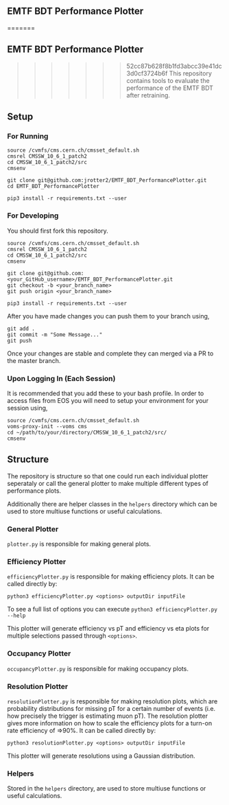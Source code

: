 ## EMTF BDT Performance Plotter
=======
## EMTF BDT Performance Plotter
>>>>>>> 52cc87b628f8b1fd3abcc39e41dc3d0cf3724b6f
This repository contains tools to evaluate the performance of the EMTF BDT after retraining.

## Setup

### For Running
```
source /cvmfs/cms.cern.ch/cmsset_default.sh
cmsrel CMSSW_10_6_1_patch2 
cd CMSSW_10_6_1_patch2/src
cmsenv

git clone git@github.com:jrotter2/EMTF_BDT_PerformancePlotter.git
cd EMTF_BDT_PerformancePlotter

pip3 install -r requirements.txt --user
```

### For Developing
You should first fork this repository.
```
source /cvmfs/cms.cern.ch/cmsset_default.sh
cmsrel CMSSW_10_6_1_patch2
cd CMSSW_10_6_1_patch2/src
cmsenv

git clone git@github.com:<your_GitHub_username>/EMTF_BDT_PerformancePlotter.git
git checkout -b <your_branch_name>
git push origin <your_branch_name>

pip3 install -r requirements.txt --user
```
After you have made changes you can push them to your branch using,
```
git add .
git commit -m "Some Message..."
git push
```
Once your changes are stable and complete they can merged via a PR to the master branch.

### Upon Logging In (Each Session)
It is recommended that you add these to your bash profile.
In order to access files from EOS you will need to setup your environment for your session using,
```
source /cvmfs/cms.cern.ch/cmsset_default.sh
voms-proxy-init --voms cms
cd ~/path/to/your/directory/CMSSW_10_6_1_patch2/src/
cmsenv
```

## Structure

The repository is structure so that one could run each individual plotter seperataly or call the general plotter to make multiple different types of performance plots.

Additionally there are helper classes in the `helpers` directory which can be used to store multiuse functions or useful calculations.

### General Plotter
`plotter.py` is responsible for making general plots.

### Efficiency Plotter
`efficiencyPlotter.py` is responsible for making efficiency plots. It can be called directly by:
```
python3 efficiencyPlotter.py <options> outputDir inputFile
```
To see a full list of options you can execute `python3 efficiencyPlotter.py --help`

This plotter will generate efficiency vs pT and efficiency vs eta plots for multiple selections passed through `<options>`.

### Occupancy Plotter
`occupancyPlotter.py` is responsible for making occupancy plots.

### Resolution Plotter
`resolutionPlotter.py` is responsible for making resolution plots, which are probability distributions for missing pT for a certain number of events (i.e. how precisely the trigger is estimating muon pT). The resolution plotter gives more information on how to scale the efficiency plots for a turn-on rate efficiency of =>90%. It can be called directly by:
```
python3 resolutionPlotter.py <options> outputDir inputFile
```
This plotter will generate resolutions using a Gaussian distribution.

### Helpers
Stored in the `helpers` directory, are used to store multiuse functions or useful calculations.

